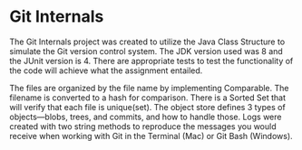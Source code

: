 # Git Internals

The Git Internals project was created to utilize the Java Class Structure to simulate the Git version control system. The JDK version used was 8 and the JUnit version is 4. There are appropriate tests to test the functionality of the code will achieve what the assignment entailed.

The files are organized by the file name by implementing Comparable. The filename is converted to a hash for comparison. There is a Sorted Set that will verify that each file is unique(set). The object store defines 3 types of objects—blobs, trees, and commits, and how to handle those. Logs were created with two string methods to reproduce the messages you would receive when working with Git in the Terminal (Mac) or Git Bash (Windows).
